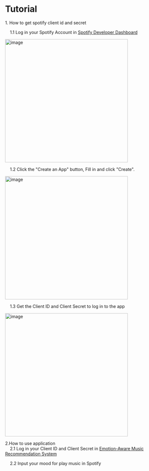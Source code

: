 # Tutorial

<p>1. How to get spotify client id and secret<br>
  
&nbsp;&nbsp;&nbsp;&nbsp;1.1 Log in your Spotify Account in <a href="https://developer.spotify.com">Spotify Developer Dashboard</a><br>


<img src="https://github.com/user-attachments/assets/22abcdc7-4f82-4055-8cde-56913492cc5e" alt="image" width="400">


&nbsp;&nbsp;&nbsp;&nbsp;1.2 Click the "Create an App" button, Fill in and click "Create".<br>


<img src="https://github.com/user-attachments/assets/87025885-69e8-452d-b477-7760d16260bf" alt="image" width="400">


&nbsp;&nbsp;&nbsp;&nbsp;1.3 Get the Client ID and Client Secret to log in to the app<br>


<img src="https://github.com/user-attachments/assets/f4c24fe7-d3d2-45cf-b761-b234804dd9c8" alt="image" width="400"></p>


<p>2.How to use application<br>
&nbsp;&nbsp;&nbsp;&nbsp;2.1 Log in your Client ID and Client Secret in <a href="http://localhost:8501/">Emotion-Aware Music Recommendation System</a><br>

&nbsp;&nbsp;&nbsp;&nbsp;2.2 Input your mood for play music in Spotify <br>

